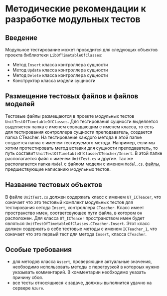 # Методические рекомендации к разработке модульных тестов

## Введение

Модульное тестирование может проводится для следующих объектов проекта библиотеки `LibOfTimetableOfClasses`:
- Метод `Insert` класса контроллера сущности
- Метод `Update` класса контроллера сущности
- Метод `Delete` класса контроллера сущности
- Конструктор класса модели сущности

## Размещение тестовых файлов и файлов моделей

Тестовые файлы размещаются в проекте модульных тестов `UnitTestOfTimetableOfClasses`. 
Для тестирования сущности выделяется выделяется папка с именем совпадающим с именем класса, 
то есть для тестирования контроллера сущности преподаватель, создается папка CTeacher. 
На тестирование каждого метода в этой папке создается папка с именем тестируемого метода. 
Например, если мы хотим протестировать метод вставки для сущности преподаватель, 
то путь составит `UnitTestOfTimetableOfClasse/CTeacher/Insert`. 
В этой папке располагается файл с именем `UnitTest.cs` и другие.
Так же располагается папка `Model` с файлом модели с именем `Model.cs`.
[файлы](https://github.com/Students-of-the-city-of-Kostroma/Student-timetable/blob/dev/Docs/White-box/README.md), 
предшествующие написанию модульных тестов. 

## Название тестовых объектов

В файле `UnitTest.cs` должен содержать класс с именем `UT_ICTeacer`, 
что означает что это тестовый комплект модульных тестов для тестирования сетода `Insert`, 
контроллера `CTeacher`. Класс имеет пространство имен, соответсвующее пути файла, 
в котором он расположен. Для класса `UT_ICTeacer` пространством имен будет 
являться `UnitTestOfTimetableOfClasses.CTeacher.Insert`. Этот класс должен содержать 
в себе тестовые методы с именем `ICTeacher_1`, что означает что это первый тест для метода `Insert`, класса `CTeacher`.

## Особые требования

- для методов класса `Assert`, проверяющие актуальные значения, необходимо использовать 
методы с перегрузкой в котороых нужно указывать комментарий. В комментарии необходимо указать причину сбоя. 
- все тесты относящиеся к задаче, должны выполнится удачно на сервере `Azure`.
